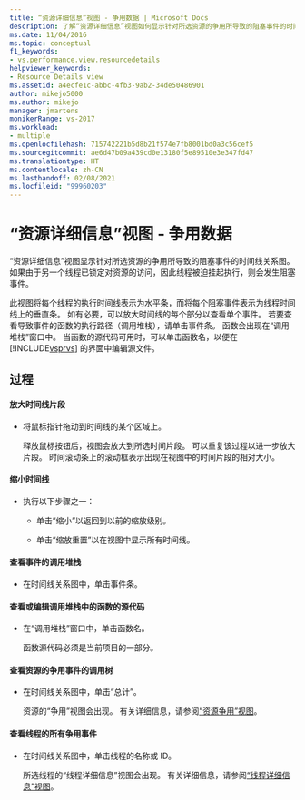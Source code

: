 ```yaml
---
title: “资源详细信息”视图 - 争用数据 | Microsoft Docs
description: 了解“资源详细信息”视图如何显示针对所选资源的争用所导致的阻塞事件的时间线关系图。
ms.date: 11/04/2016
ms.topic: conceptual
f1_keywords:
- vs.performance.view.resourcedetails
helpviewer_keywords:
- Resource Details view
ms.assetid: a4ecfe1c-abbc-4fb3-9ab2-34de50486901
author: mikejo5000
ms.author: mikejo
manager: jmartens
monikerRange: vs-2017
ms.workload:
- multiple
ms.openlocfilehash: 715742221b5d8b21f574e7fb8001bd0a3c56cef5
ms.sourcegitcommit: ae6d47b09a439cd0e13180f5e89510e3e347fd47
ms.translationtype: HT
ms.contentlocale: zh-CN
ms.lasthandoff: 02/08/2021
ms.locfileid: "99960203"
---
```

# <a name="resource-details-view---contention-data"></a>“资源详细信息”视图 - 争用数据
“资源详细信息”视图显示针对所选资源的争用所导致的阻塞事件的时间线关系图。 如果由于另一个线程已锁定对资源的访问，因此线程被迫挂起执行，则会发生阻塞事件。

 此视图将每个线程的执行时间线表示为水平条，而将每个阻塞事件表示为线程时间线上的垂直条。 如有必要，可以放大时间线的每个部分以查看单个事件。 若要查看导致事件的函数的执行路径（调用堆栈），请单击事件条。 函数会出现在“调用堆栈”窗口中。 当函数的源代码可用时，可以单击函数名，以便在 [!INCLUDE[vsprvs](../code-quality/includes/vsprvs_md.md)] 的界面中编辑源文件。

## <a name="procedures"></a>过程

#### <a name="to-magnify-a-timeline-segment"></a>放大时间线片段

- 将鼠标指针拖动到时间线的某个区域上。

     释放鼠标按钮后，视图会放大到所选时间片段。 可以重复该过程以进一步放大片段。 时间滚动条上的滚动框表示出现在视图中的时间片段的相对大小。

#### <a name="to-zoom-out-on-a-timeline"></a>缩小时间线

- 执行以下步骤之一：

  - 单击“缩小”以返回到以前的缩放级别。

  - 单击“缩放重置”以在视图中显示所有时间线。

#### <a name="to-view-the-call-stack-of-an-event"></a>查看事件的调用堆栈

- 在时间线关系图中，单击事件条。

#### <a name="to-view-or-edit-the-source-code-of-a-function-in-the-call-stack"></a>查看或编辑调用堆栈中的函数的源代码

- 在“调用堆栈”窗口中，单击函数名。

  函数源代码必须是当前项目的一部分。

#### <a name="to-view-the-call-tree-of-contention-events-for-the-resource"></a>查看资源的争用事件的调用树

- 在时间线关系图中，单击“总计”。

     资源的“争用”视图会出现。 有关详细信息，请参阅[“资源争用”视图](../profiling/resource-contentions-view-contention-data.md)。

#### <a name="to-view-all-the-contention-events-of-a-thread"></a>查看线程的所有争用事件

- 在时间线关系图中，单击线程的名称或 ID。

     所选线程的“线程详细信息”视图会出现。 有关详细信息，请参阅[“线程详细信息”视图](../profiling/thread-details-view-contention-data.md)。
